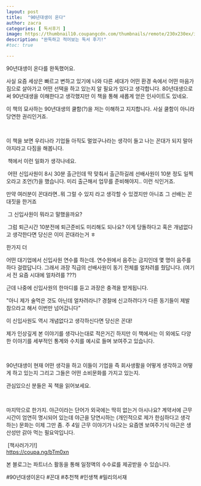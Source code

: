 ```yaml
---
layout: post
title:  "90년대생이 온다"
author: zacra
categories: [ 독서후기 ]
image: https://thumbnail10.coupangcdn.com/thumbnails/remote/230x230ex/image/vendor_inventory/8445/d8f55e070da50e25b4959200833931e2cabf62e908d23d3e45ff1e3c831c.jpg
description: "완독하고 적어보는 독서 후기!"
#toc: true

---
```

90년대생이 온다를 완독했어요.



사실 요즘 세상은 빠르고 변하고 있기에 나와 다른 세대가 어떤 환경 속에서 어떤 마음가짐으로 살아가고 어떤 선택을 하고 있는지 알 필요가 있다고 생각합니다.
80년대생으로써 90년대생을 이해한다고 생각했지만 이 책을 통해 새롭게 얻은 인사이트도 있네요.



이 책의 묘사하는 90년대생의 쿨함(?)을 저는 이해하고 지지합니다.
사실 쿨함이 아니라 당연한 권리인거죠.

​

이 책을 보면 우리나라 기업들 아직도 멀었구나라는 생각이 들고
나는 꼰대가 되지 말아야지라고 다짐을 해봅니다.

​
책에서 이런 일화가 생각나네요.

​
어떤 신입사원이 8시 30분 출근인데 딱 맞춰서 출근하길레 
선배사원이 10분 정도 일찍 오라고 조언(?)을 했습니다.
미리 출근해서 업무를 준비해야지..
이런 식인거죠.


만약 여러분이 꼰대라면..뭐 그럴 수 있지 라고 생각할 수 있겠지만
아니죠 그 선배는 꼰대짓을 한거죠

​
그 신입사원이 뭐라고 말했을까요?

​
그럼 퇴근시간 10분전에 퇴근준비도 미리해도 되나요?
이게 당돌하다고 혹은 개념없다고 생각한다면 당신은 이미 꼰대라는거 ㅎ


한가지 더

어떤 대기업에서 신입사원 연수를 하는데.
연수원에서 음주는 금지인데 몇 명이 음주를 하다 걸렸답니다.
그래서 과장 직급의 선배사원이 동기 전체를 얼차려를 줬답니다.
(여기서 전 요즘 시대에 얼차려를 ???)


근데 나중에 신입사원의 한마디를 듣고 과장은 충격을 받게됩니다.

"아니 제가 술먹은 것도 아닌데 얼차려라니? 경찰에 신고하려다가 다른 동기들이 제발 참으라고 해서 이번만 넘어갑니다"

이 신입사원도 역시 개념없다고 생각하신다면 당신은 꼰대!


제가 인상깊게 본 이야기를 생각나는대로 적은거긴 하지만
이 책에서는 이 외에도 다양한 이야기를 세부적인 통계와 수치를 예시로 들며 보여주고 있습니다.

​

90년대생이 현재 어떤 생각을 하고
이들이 기업을 즉 회사생활을 어떻게 생각하고 어떻게 하고 있는지
그리고 그들은 어떤 소비문화를 가지고 있는지.

관심있으신 분들은 꼭 책을 읽어보세요.

​

마지막으로 한가지.
야근이라는 단어가 외국에는 딱히 없는거 아시나요?
계약서에 근무시간이 엄연히 명시되어 있는데 야근을 당연시하는 
(개인적으로 제가 한심하다고 생각하는) 문화는 이제 그만 좀.
주 4일 근무 이야기가 나오는 요즘엔 보여주기식 야근은 생산성만 갉아 먹는 필요악입니다.


​
​[책사러가기!]<br/>
<a href="https://coupa.ng/bTm0xn">https://coupa.ng/bTm0xn</a> <br/>

본 블로그는 파트너스 활동을 통해 일정액의 수수료를 제공받을 수 있습니다.


#90년대생이온다 #꼰대 #추천책 #인생책 #밀리의서재
